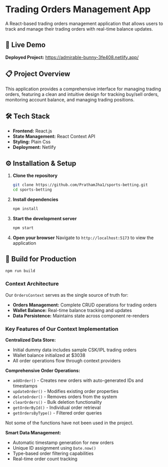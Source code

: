 # Trading Orders Management App

A React-based trading orders management application that allows users to track and manage their trading orders with real-time balance updates.

## 🚀 Live Demo

**Deployed Project:** https://admirable-bunny-3fe408.netlify.app/

## 📋 Project Overview

This application provides a comprehensive interface for managing trading orders, featuring a clean and intuitive design for tracking buy/sell orders, monitoring account balance, and managing trading positions.

## 🛠️ Tech Stack

- **Frontend:** React.js
- **State Management:** React Context API
- **Styling:** Plain Css
- **Deployment:** Netlify

## ⚙️ Installation & Setup

1. **Clone the repository**

   ```bash
   git clone https://github.com/PrathamJha1/sports-betting.git
   cd sports-betting
   ```

2. **Install dependencies**

   ```bash
   npm install
   ```

3. **Start the development server**

   ```bash
   npm start
   ```

4. **Open your browser**
   Navigate to `http://localhost:5173` to view the application

## 🔧 Build for Production

```bash
npm run build
```

### Context Architecture

Our `OrdersContext` serves as the single source of truth for:

- **Orders Management:** Complete CRUD operations for trading orders
- **Wallet Balance:** Real-time balance tracking and updates
- **Data Persistence:** Maintains state across component re-renders

### Key Features of Our Context Implementation

**Centralized Data Store:**

- Initial dummy data includes sample CSK/IPL trading orders
- Wallet balance initialized at $3038
- All order operations flow through context providers

**Comprehensive Order Operations:**

- `addOrder()` - Creates new orders with auto-generated IDs and timestamps
- `updateOrder()` - Modifies existing order properties
- `deleteOrder()` - Removes orders from the system
- `clearOrders()` - Bulk deletion functionality
- `getOrderById()` - Individual order retrieval
- `getOrdersByType()` - Filtered order queries

Not some of the functions have not been used in the project.

**Smart Data Management:**

- Automatic timestamp generation for new orders
- Unique ID assignment using `Date.now()`
- Type-based order filtering capabilities
- Real-time order count tracking
